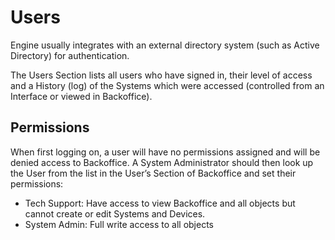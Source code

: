 # Users

Engine usually integrates with an external directory system \(such as Active Directory\) for authentication.

The Users Section lists all users who have signed in, their level of access and a History \(log\) of the Systems which were accessed \(controlled from an Interface or viewed in Backoffice\).

## Permissions

When first logging on, a user will have no permissions assigned and will be denied access to Backoffice. A System Administrator should then look up the User from the list in the User’s Section of Backoffice and set their permissions:

* Tech Support: Have access to view Backoffice and all objects but cannot create or edit Systems and Devices.
* System Admin: Full write access to all objects


